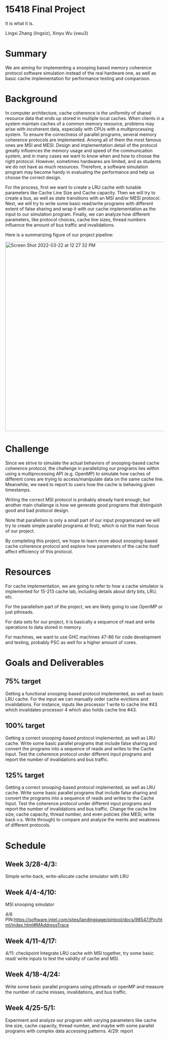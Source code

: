 # 15418 Final Project
It is what it is.

Lingxi Zhang (lingxiz), Xinyu Wu (xwu3)

# Summary

We are aiming for implementing a snooping based memory coherence protocol software simulation instead of the real hardware one, as well as basic cache implementation for performance testing and comparison. 

# Background

In computer architecture, cache coherence is the uniformity of shared resource data that ends up stored in multiple local caches. When clients in a system maintain caches of a common memory resource, problems may arise with incoherent data, especially with CPUs with a multiprocessing system. To ensure the correctness of parallel programs, several memory coherence protocols are implemented. Among all of them the most famous ones are MSI and MESI. Design and implementation detail of the protocol greatly influences the memory usage and speed of the communication system, and in many cases we want to know when and how to choose the right protocol. However, sometimes hardwares are limited, and as students we do not have as much resources. Therefore, a software simulation program may become handy in evaluating the performance and help us choose the correct design.

For the process, first we want to create a LRU cache with tunable parameters like Cache Line Size and Cache capacity. Then we will try to create a bus, as well as state transitions with an MSI and/or MESI protocol. Next, we will try to write some basic read/write programs with different extent of false sharing and wrap it with our cache implementation as the input to our simulation program. Finally, we can analyze how different parameters, like protocol choices, cache line sizes, thread numbers influence the amount of bus traffic and invalidations.  

Here is a summarizing figure of our project pipeline:

<img width="598" alt="Screen Shot 2022-03-22 at 12 27 32 PM" src="https://user-images.githubusercontent.com/53051688/159527729-30544f7a-bd7e-4ce9-ab41-67c31a99e2ae.png">

# Challenge

Since we strive to simulate the actual behaviors of snooping-based cache coherence protocol, the challenge in parallelizing our programs lies within using a multiprocessing API (e.g. OpenMP) to simulate how caches of different cores are trying to access/manipulate data on the same cache line. Meanwhile, we need to report to users how the cache is behaving given timestamps.

Writing the correct MSI protocol is probably already hard enough, but another main challenge is how we generate good programs that distinguish good and bad protocol design. 

Note that parallelism is only a small part of our input programs(and we will try to create simple parallel programs at first), which is not the main focus of our project.

By completing this project, we hope to learn more about snooping-based cache coherence protocol and explore how parameters of the cache itself affect efficiency of this protocol. 

# Resources

For cache implementation, we are going to refer to how a cache simulator is implemented for 15-213 cache lab, including details about dirty bits, LRU, etc. 

For the parallelism part of the project, we are likely going to use OpenMP or just pthreads.

For data sets for our project, it is basically a sequence of read and write operations to data stored in memory. 

For machines, we want to use GHC machines 47-86 for code development and testing, probably PSC as well for a higher amount of cores. 

# Goals and Deliverables
## 75% target

Getting a functional snooping-based protocol implemented, as well as basic LRU cache. For the input we can manually order cache evictions and invalidations. For instance, inputs like processor 1 write to cache line #43 which invalidates processor 4 which also holds cache line #43. 

## 100% target

Getting a correct snooping-based protocol implemented, as well as LRU cache. Write some basic parallel programs that include false sharing and convert the programs into a sequence of reads and writes to the Cache Input. Test the coherence protocol under different input programs and report the number of invalidations and bus traffic. 

## 125% target

Getting a correct snooping-based protocol implemented, as well as LRU cache. Write some basic parallel programs that include false sharing and convert the programs into a sequence of reads and writes to the Cache Input. Test the coherence protocol under different input programs and report the number of invalidations and bus traffic. Change the cache line size, cache capacity, thread number, and even policies (like MESI, write back v.s. Write through) to compare and analyze the merits and weakness of different protocols.

# Schedule
## Week 3/28-4/3:
Simple write-back, write-allocate cache simulator with LRU
## Week 4/4-4/10:
MSI snooping simulator

4/6 PIN:https://software.intel.com/sites/landingpage/pintool/docs/98547/Pin/html/index.html#MAddressTrace
## Week 4/11-4/17:
4/11: checkpoint 
Integrate LRU cache with MSI together, try some basic read/ write inputs to test the validity of cache and MSI.
## Week 4/18-4/24:
Write some basic parallel programs using pthreads or openMP and measure the number of cache misses, invalidations, and bus traffic.
## Week 4/25-5/1:
Experiment and analyze our program with varying parameters like cache line size, cache capacity, thread number, and maybe with some parallel programs with complex data accessing patterns.
4/29: report


